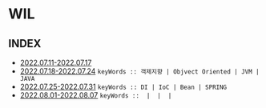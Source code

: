 # WIL

## INDEX

- [2022.07.11-2022.07.17](https://github.com/projectmiluju/WIL/tree/main/20220711~20220717)
- [2022.07.18-2022.07.24](https://github.com/projectmiluju/WIL/tree/main/20220718~20220724) `keyWords :: 객제지향 | Objvect Oriented | JVM | JAVA`
- [2022.07.25-2022.07.31](https://github.com/projectmiluju/WIL/tree/main/20220725~20220731) `keyWords :: DI | IoC | Bean | SPRING`
- [2022.08.01-2022.08.07](https://github.com/projectmiluju/WIL/tree/main/20220801~20220807) `keyWords ::  |  |  | `